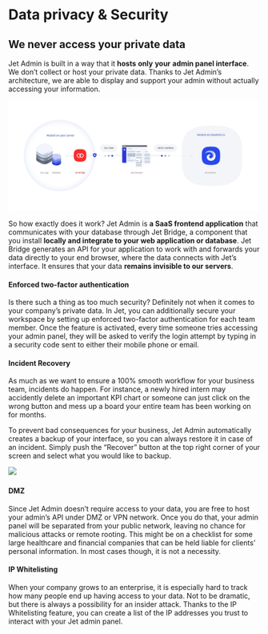 # Data privacy & Security

## We never access your private data

Jet Admin is built in a way that it **hosts** **only** **your** **admin panel interface**. We don’t collect or host your private data. Thanks to Jet Admin’s architecture, we are able to display and support your admin without actually accessing your information.

![](../.gitbook/assets/image%20%28174%29.png)

So how exactly does it work? Jet Admin is **a SaaS frontend application** that communicates with your database through Jet Bridge, a component that you install **locally and integrate to your web application or database**. Jet Bridge generates an API for your application to work with and forwards your data directly to your end browser, where the data connects with Jet’s interface. It ensures that your data **remains invisible to our servers**.

#### Enforced two-factor authentication <a id="enforced-two-factor-authentication"></a>

Is there such a thing as too much security? Definitely not when it comes to your company’s private data. In Jet, you can additionally secure your workspace by setting up enforced two-factor authentication for each team member. Once the feature is activated, every time someone tries accessing your admin panel, they will be asked to verify the login attempt by typing in a security code sent to either their mobile phone or email.  


#### Incident Recovery <a id="incident-recovery"></a>

As much as we want to ensure a 100% smooth workflow for your business team, incidents do happen. For instance, a newly hired intern may accidently delete an important KPI chart or someone can just click on the wrong button and mess up a board your entire team has been working on for months.   


To prevent bad consequences for your business, Jet Admin automatically creates a backup of your interface, so you can always restore it in case of an incident. Simply push the “Recover” button at the top right corner of your screen and select what you would like to backup.

![](https://blog.jetadmin.io/content/images/2019/07/ezgif-2-c4d285373967--1-.gif)

#### DMZ <a id="dmz"></a>

Since Jet Admin doesn’t require access to your data, you are free to host your admin’s API under DMZ or VPN network. Once you do that, your admin panel will be separated from your public network, leaving no chance for malicious attacks or remote rooting. This might be on a checklist for some large healthcare and financial companies that can be held liable for clients’ personal information. In most cases though, it is not a necessity.  


#### IP Whitelisting <a id="ip-whitelisting"></a>

When your company grows to an enterprise, it is especially hard to track how many people end up having access to your data. Not to be dramatic, but there is always a possibility for an insider attack. Thanks to the IP Whitelisting feature, you can create a list of the IP addresses you trust to interact with your Jet admin panel.  

